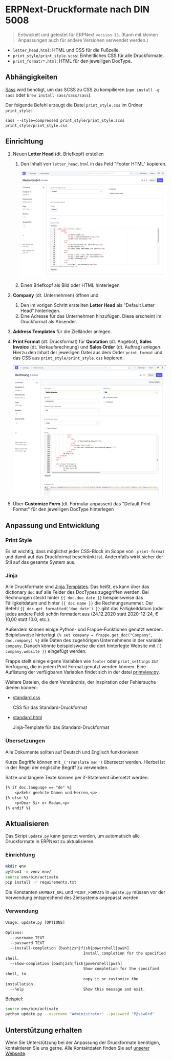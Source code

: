 # ERPNext-Druckformate nach DIN 5008

> Entwickelt und getestet für ERPNext `version-13`. (Kann mit kleinen Anpassungen auch für andere Versionen verwendet werden.)

* `letter_head.html`: HTML und CSS für die Fußzeile.
* `print_style/print_style.scss`: Einheitliches CSS für alle Druckformate.
* `print_format/*.html`: HTML für den jeweiligen DocType.

## Abhängigkeiten

[Sass](https://sass-lang.com/install) wird benötigt, um das SCSS zu CSS zu kompilieren (`npm install -g sass` oder `brew install sass/sass/sass`).

Der folgende Befehl erzeugt die Datei `print_style.css` im Ordner `print_style`:

```
sass --style=compressed print_style/print_style.scss print_style/print_style.css
```

## Einrichtung

1. Neuen **Letter Head** (dt. Briefkopf) erstellen

    1. Den Inhalt von `letter_head.html` in das Feld "Footer HTML" kopieren.

        ![Letter Head](docs/letter_head.png)

    2. Einen Briefkopf als Bild oder HTML hinterlegen

2. **Company** (dt. Unternehmen) öffnen und

   1. Den im vorigen Schritt erstellten **Letter Head** als "Default Letter Head" hinterlegen.
   2. Eine Adresse für das Unternehmen hinzufügen. Diese erscheint im Druckformat als Absender.

3. **Address Templates** für die Zielländer anlegen.
4. **Print Format** (dt. Druckformat) für **Quotation** (dt. Angebot), **Sales Invoice** (dt. Verkaufsrechnung) und **Sales Order** (dt. Auftrag) anlegen. Hierzu den Inhalt der jeweiligen Datei aus dem Order `print_format` und das CSS aus `print_style/print_style.css` kopieren.

    ![Print Format](docs/print_format.png)

5. Über **Customize Form** (dt. Formular anpassen) das "Default Print Format" für den jeweiligen DocType hinterlegen


## Anpassung und Entwicklung

### Print Style

Es ist wichtig, dass möglichst jeder CSS-Block im Scope von `.print-format` und damit auf das Druckformat beschränkt ist. Andernfalls wirkt sicher der Stil auf das gesamte System aus.

### Jinja

Alle Druckformate sind [Jinja Templates](https://jinja.palletsprojects.com/en/2.11.x/templates/). Das heißt, es kann über das dictionary `doc` auf alle Felder des DocTypes zugegriffen werden. Bei Rechnungen steckt hinter `{{ doc.due_date }}` beispielsweise das Fälligkeitdatum und hinter `{{ doc.name }}` die Rechnungsnummer. Der Befehl `{{ doc.get_formatted('due_date') }}` gibt das Fälligkeitdatum (oder jedes andere Feld) schön formatiert aus (24.12.2020 statt 2020-12-24, € 10,00 statt 10.0, etc.).

Außerdem können einige Python- und Frappe-Funktionen genutzt werden. Beipielsweise hinterlegt `{% set company = frappe.get_doc("Company", doc.company) %}` alle Daten des zugehörigen Unternehmens in der variable `company`. Danach könnte beispielsweise die dort hinterlegte Website mit `{{ company.website }}` eingefügt werden.

Frappe stellt einige eigene Variablen wie `footer` oder `print_settings` zur Verfügung, die in jedem Print Format genutzt werden können. Eine Auflistung der verfügbaren Variablen findet sich in der datei [printview.py](https://github.com/frappe/frappe/blob/4c6b58da2699189e6992707254f7a95f5c7df64a/frappe/www/printview.py#L148-L157).

Weitere Dateien, die dem Verständnis, der Inspiration oder Fehlersuche dienen können:

- [standard.css](https://github.com/frappe/frappe/blob/8b7c976f680b2aac1b33cf45720beaf653ccdad0/frappe/templates/styles/standard.css)

    CSS für das Standard-Druckformat

- [standard.html](https://github.com/frappe/frappe/blob/8b7c976f680b2aac1b33cf45720beaf653ccdad0/frappe/templates/print_formats/standard.html)

    Jinja-Template für das Standard-Druckformat

### Übersetzungen

Alle Dokumente sollten auf Deutsch und Englisch funktionieren.

Kurze Begriffe können mit `_('Translate me!')` übersetzt werden. Hierbei ist in der Regel der englische Begriff zu verwenden.

Sätze und längere Texte können per if-Statement übersetzt werden:

```jinja
{% if doc.language == "de" %}
    <p>Sehr geehrte Damen und Herren,<p>
{% else %}
    <p>Dear Sir or Madam,<p>
{% endif %}
```

## Aktualisieren

Das Skript `update.py` kann genutzt werden, um automatisch alle Druckformate in ERPNext zu aktualisieren.

### Einrichtung

```bash
mkdir env
python3 -m venv env/
source env/bin/activate
pip install -r requirements.txt
```

Die Konstanten `ERPNEXT_URL` und `PRINT_FORMATS` in `update.py` müssen vor der Verwendung entsprechend des Zielsystems angepasst werden.

### Verwendung

```
Usage: update.py [OPTIONS]

Options:
  --username TEXT
  --password TEXT
  --install-completion [bash|zsh|fish|powershell|pwsh]
                                  Install completion for the specified shell.
  --show-completion [bash|zsh|fish|powershell|pwsh]
                                  Show completion for the specified shell, to
                                  copy it or customize the installation.
  --help                          Show this message and exit.
```

Beispiel:

```bash
source env/bin/activate
python update.py --username "Administrator" --password "P@ssw0rd"
```

## Unterstützung erhalten

Wenn Sie Unterstützung bei der Anpassung der Druckformate benötigen, kontaktieren Sie uns gerne. Alle Kontaktdaten finden Sie auf [unserer Webseite](https://alyf.de).
